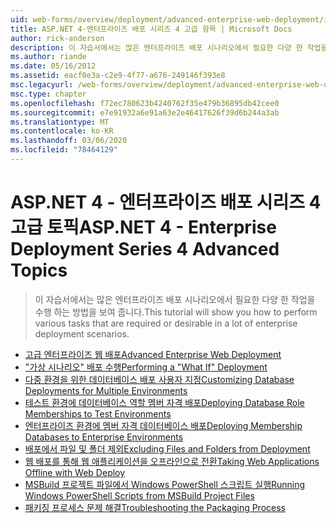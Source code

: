 ```yaml
---
uid: web-forms/overview/deployment/advanced-enterprise-web-deployment/index
title: ASP.NET 4-엔터프라이즈 배포 시리즈 4 고급 항목 | Microsoft Docs
author: rick-anderson
description: 이 자습서에서는 많은 엔터프라이즈 배포 시나리오에서 필요한 다양 한 작업을 수행 하는 방법을 보여 줍니다.
ms.author: riande
ms.date: 05/16/2012
ms.assetid: eacf0e3a-c2e9-4f77-a676-249146f393e8
msc.legacyurl: /web-forms/overview/deployment/advanced-enterprise-web-deployment
msc.type: chapter
ms.openlocfilehash: f72ec780623b4240762f35e479b36895db42cee0
ms.sourcegitcommit: e7e91932a6e91a63e2e46417626f39d6b244a3ab
ms.translationtype: MT
ms.contentlocale: ko-KR
ms.lasthandoff: 03/06/2020
ms.locfileid: "78464129"
---
```

# <a name="aspnet-4---enterprise-deployment-series-4-advanced-topics"></a><span data-ttu-id="91d3e-103">ASP.NET 4 - 엔터프라이즈 배포 시리즈 4 고급 토픽</span><span class="sxs-lookup"><span data-stu-id="91d3e-103">ASP.NET 4 - Enterprise Deployment Series 4 Advanced Topics</span></span>

> <span data-ttu-id="91d3e-104">이 자습서에서는 많은 엔터프라이즈 배포 시나리오에서 필요한 다양 한 작업을 수행 하는 방법을 보여 줍니다.</span><span class="sxs-lookup"><span data-stu-id="91d3e-104">This tutorial will show you how to perform various tasks that are required or desirable in a lot of enterprise deployment scenarios.</span></span>

- [<span data-ttu-id="91d3e-105">고급 엔터프라이즈 웹 배포</span><span class="sxs-lookup"><span data-stu-id="91d3e-105">Advanced Enterprise Web Deployment</span></span>](advanced-enterprise-web-deployment.md)
- [<span data-ttu-id="91d3e-106">"가상 시나리오" 배포 수행</span><span class="sxs-lookup"><span data-stu-id="91d3e-106">Performing a "What If" Deployment</span></span>](performing-a-what-if-deployment.md)
- [<span data-ttu-id="91d3e-107">다중 환경을 위한 데이터베이스 배포 사용자 지정</span><span class="sxs-lookup"><span data-stu-id="91d3e-107">Customizing Database Deployments for Multiple Environments</span></span>](customizing-database-deployments-for-multiple-environments.md)
- [<span data-ttu-id="91d3e-108">테스트 환경에 데이터베이스 역할 멤버 자격 배포</span><span class="sxs-lookup"><span data-stu-id="91d3e-108">Deploying Database Role Memberships to Test Environments</span></span>](deploying-database-role-memberships-to-test-environments.md)
- [<span data-ttu-id="91d3e-109">엔터프라이즈 환경에 멤버 자격 데이터베이스 배포</span><span class="sxs-lookup"><span data-stu-id="91d3e-109">Deploying Membership Databases to Enterprise Environments</span></span>](deploying-membership-databases-to-enterprise-environments.md)
- [<span data-ttu-id="91d3e-110">배포에서 파일 및 폴더 제외</span><span class="sxs-lookup"><span data-stu-id="91d3e-110">Excluding Files and Folders from Deployment</span></span>](excluding-files-and-folders-from-deployment.md)
- [<span data-ttu-id="91d3e-111">웹 배포를 통해 웹 애플리케이션을 오프라인으로 전환</span><span class="sxs-lookup"><span data-stu-id="91d3e-111">Taking Web Applications Offline with Web Deploy</span></span>](taking-web-applications-offline-with-web-deploy.md)
- [<span data-ttu-id="91d3e-112">MSBuild 프로젝트 파일에서 Windows PowerShell 스크립트 실행</span><span class="sxs-lookup"><span data-stu-id="91d3e-112">Running Windows PowerShell Scripts from MSBuild Project Files</span></span>](running-windows-powershell-scripts-from-msbuild-project-files.md)
- [<span data-ttu-id="91d3e-113">패키징 프로세스 문제 해결</span><span class="sxs-lookup"><span data-stu-id="91d3e-113">Troubleshooting the Packaging Process</span></span>](troubleshooting-the-packaging-process.md)
